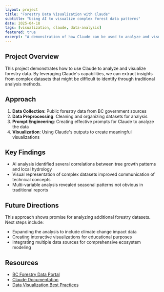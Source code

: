 ```yaml
---
layout: project
title: "Forestry Data Visualization with Claude"
subtitle: "Using AI to visualize complex forest data patterns"
date: 2025-04-18
tags: [visualization, claude, data-analysis]
featured: true
excerpt: "A demonstration of how Claude can be used to analyze and visualize forestry datasets to uncover hidden patterns."
---
```


## Project Overview

This project demonstrates how to use Claude to analyze and visualize forestry data. By leveraging Claude's capabilities, we can extract insights from complex datasets that might be difficult to identify through traditional analysis methods.

## Approach

1. **Data Collection**: Public forestry data from BC government sources
2. **Data Preprocessing**: Cleaning and organizing datasets for analysis
3. **Prompt Engineering**: Creating effective prompts for Claude to analyze the data
4. **Visualization**: Using Claude's outputs to create meaningful visualizations

## Key Findings

- AI analysis identified several correlations between tree growth patterns and local hydrology
- Visual representation of complex datasets improved communication of technical concepts
- Multi-variable analysis revealed seasonal patterns not obvious in traditional reports

## Future Directions

This approach shows promise for analyzing additional forestry datasets. Next steps include:

- Expanding the analysis to include climate change impact data
- Creating interactive visualizations for educational purposes
- Integrating multiple data sources for comprehensive ecosystem modeling

## Resources

- [BC Forestry Data Portal](https://catalogue.data.gov.bc.ca/dataset?q=forest)
- [Claude Documentation](https://docs.anthropic.com/)
- [Data Visualization Best Practices](https://www.tableau.com/learn/articles/data-visualization-tips)